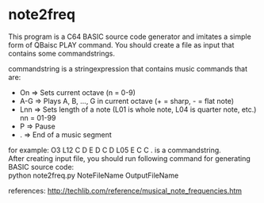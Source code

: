 # note2freq

This program is a C64 BASIC source code generator and imitates a simple form of QBaisc PLAY command. You should create a file as input that contains some commandstrings.  <br>

commandstring is a stringexpression that contains music commands that are:<br>

- On => Sets current octave (n = 0-9)<br>
- A-G => Plays A, B, ..., G in current octave (+ = sharp, - = flat note)<br>
- Lnn => Sets length of a note (L01 is whole note, L04 is quarter note, etc.) nn = 01-99<br>
- P => Pause  <br>
- . => End of a music segment<br>

for example: O3 L12 C D E D C D L05 E C C . is a commandstring. <br>
After creating input file, you should run following command for generating BASIC source code:<br> 
python note2freq.py NoteFileName OutputFileName<br>

references:
http://techlib.com/reference/musical_note_frequencies.htm
